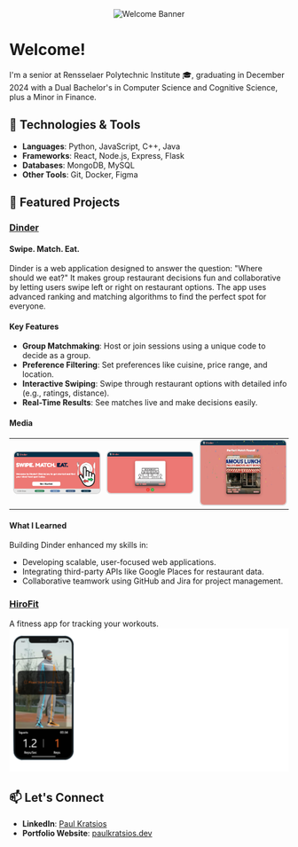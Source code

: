 <div align="center" style="width: 100%; padding: 0; margin: 0;">
  <img src="./githubWelcomeBanner.gif" alt="Welcome Banner" style="width: 150%; max-width: none; height: 120px; object-fit: cover; object-position: center 50%; margin: 0; padding: 0;" />
</div>

# Welcome!
I'm a senior at Rensselaer Polytechnic Institute 🎓, graduating in December 2024 with a Dual Bachelor's in Computer Science and Cognitive Science, plus a Minor in Finance.

## 🔧 Technologies & Tools
- **Languages**: Python, JavaScript, C++, Java
- **Frameworks**: React, Node.js, Express, Flask
- **Databases**: MongoDB, MySQL
- **Other Tools**: Git, Docker, Figma

## 🚀 Featured Projects
### [Dinder](https://github.com/PaulKratsios18/Dinder)  
#### Swipe. Match. Eat.
Dinder is a web application designed to answer the question: "Where should we eat?" It makes group restaurant decisions fun and collaborative by letting users swipe left or right on restaurant options. The app uses advanced ranking and matching algorithms to find the perfect spot for everyone.

#### Key Features
- **Group Matchmaking**: Host or join sessions using a unique code to decide as a group.
- **Preference Filtering**: Set preferences like cuisine, price range, and location.
- **Interactive Swiping**: Swipe through restaurant options with detailed info (e.g., ratings, distance).
- **Real-Time Results**: See matches live and make decisions easily.

#### Media
<table>
  <tr>
    <td><img src="./dinderImages/homepage.png" width="200" style="border: 2px solid #ddd; border-radius: 8px;" /></td>
    <td><img src="./dinderImages/RestaurantCardSwiping.png" width="200" style="border: 2px solid #ddd; border-radius: 8px;" /></td>
    <td><img src="./dinderImages/MatchScreen.png" width="200" style="border: 2px solid #ddd; border-radius: 8px;" /></td>
  </tr>
</table>

#### What I Learned
Building Dinder enhanced my skills in:
- Developing scalable, user-focused web applications.
- Integrating third-party APIs like Google Places for restaurant data.
- Collaborative teamwork using GitHub and Jira for project management.

### [HiroFit](https://github.com/PaulKratsios18/HiroFit)  
A fitness app for tracking your workouts.
![HiroFit Demo](./hiroFitImages/cameraView1.png)

## 📫 Let's Connect
- **LinkedIn**: [Paul Kratsios](https://www.linkedin.com/in/paulkratsios)
- **Portfolio Website**: [paulkratsios.dev](https://paulkratsios.dev)
